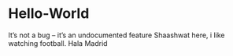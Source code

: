 # Hello-World
It’s not a bug – it’s an undocumented feature
Shaashwat here, i like watching football.
Hala Madrid
